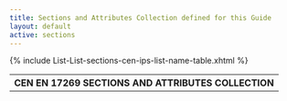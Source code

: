 ```yaml
---
title: Sections and Attributes Collection defined for this Guide
layout: default
active: sections
---
```




 <table>
   <tr>
    <th colspan="2">CEN EN 17269 SECTIONS AND ATTRIBUTES COLLECTION</th>
  </tr>
 {% include List-List-sections-cen-ips-list-name-table.xhtml %}
 </table>


